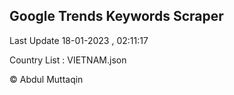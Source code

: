 

## Google Trends Keywords Scraper 
 
Last Update 18-01-2023 , 02:11:17

Country List :
VIETNAM.json



© Abdul Muttaqin 
